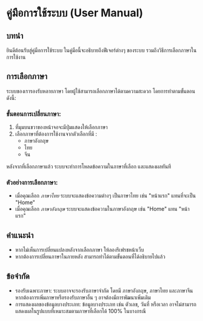 # คู่มือการใช้ระบบ (User Manual)

## บทนำ
ยินดีต้อนรับสู่คู่มือการใช้ระบบ ในคู่มือนี้จะอธิบายถึงฟีเจอร์ต่างๆ ของระบบ รวมถึงวิธีการเลือกภาษาในการใช้งาน

## การเลือกภาษา
ระบบของเรารองรับหลายภาษา โดยผู้ใช้สามารถเลือกภาษาได้ตามความสะดวก โดยการทำตามขั้นตอนดังนี้:

### ขั้นตอนการเปลี่ยนภาษา:
1. ที่มุมบนขวาของหน้าจอจะมีปุ่มแสดงให้เลือกภาษา
2. เลือกภาษาที่ต้องการใช้งานจากตัวเลือกที่มี :
   - ภาษาอังกฤษ
   - ไทย
   - จีน

หลังจากที่เลือกภาษาแล้ว ระบบจะทำการโหลดข้อความในภาษาที่เลือก และแสดงผลทันที

### ตัวอย่างการเลือกภาษา:
- เมื่อคุณเลือก *ภาษาไทย* ระบบจะแสดงข้อความต่างๆ เป็นภาษาไทย เช่น "หน้าแรก" แทนที่จะเป็น "Home"
- เมื่อคุณเลือก *ภาษาอังกฤษ* ระบบจะแสดงข้อความในภาษาอังกฤษ เช่น "Home" แทน "หน้าแรก"

## คำแนะนำ
- หากไม่เห็นการเปลี่ยนแปลงหลังจากเลือกภาษา ให้ลองรีเฟรชหน้าเว็บ
- หากต้องการเปลี่ยนภาษาในภายหลัง สามารถทำได้ตามขั้นตอนที่ได้อธิบายไปแล้ว

## ข้อจำกัด
- รองรับเฉพาะภาษา: ระบบอาจจะรองรับภาษาจำกัด โดยมี ภาษาอังกฤษ, ภาษาไทย และภาษาจีน หากต้องการเพิ่มภาษาหรือรองรับภาษาอื่น ๆ อาจต้องมีการพัฒนาเพิ่มเติม
- การแสดงผลของข้อมูลบางประเภท: ข้อมูลบางประเภท เช่น ตัวเลข, วันที่ หรือเวลา อาจไม่สามารถแสดงผลในรูปแบบที่เหมาะสมตามภาษาที่เลือกได้ 100% ในบางกรณี